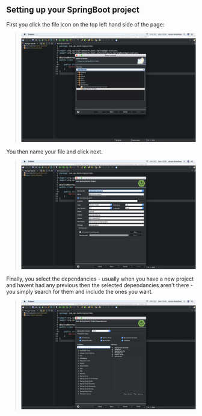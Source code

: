 ## Setting up your SpringBoot project  

First you click the file icon on the top left hand side of the page:  
>![](../documentation_images/1_setting_up_springboot/Creating_sprintboot_app_1.png) 

You then name your file and click next.
>![](../documentation_images/1_setting_up_springboot/Creating_sprintboot_app_2.png)  

Finally, you select the dependancies - usually when you have a new project and havent had any previous then the selected dependancies aren't there - you simply search for them and include the ones you want.
>![](../documentation_images/1_setting_up_springboot/Creating_sprintboot_app_3.png)  
